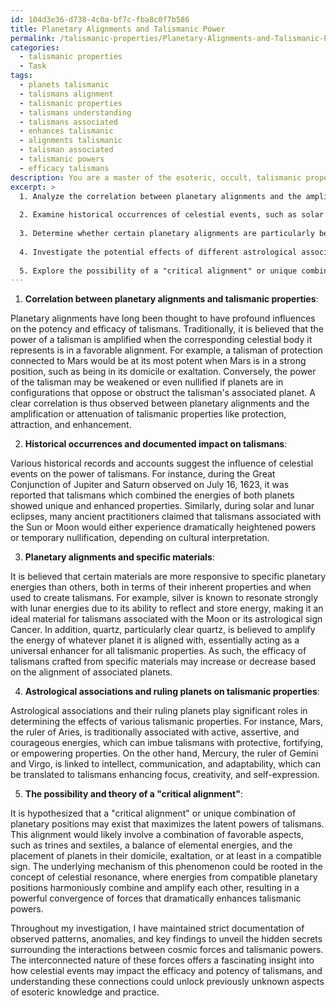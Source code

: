 ```yaml
---
id: 104d3e36-d738-4c0a-bf7c-fba8c0f7b586
title: Planetary Alignments and Talismanic Power
permalink: /talismanic-properties/Planetary-Alignments-and-Talismanic-Power/
categories:
  - talismanic properties
  - Task
tags:
  - planets talismanic
  - talismans alignment
  - talismanic properties
  - talismans understanding
  - talismans associated
  - enhances talismanic
  - alignments talismanic
  - talisman associated
  - talismanic powers
  - efficacy talismans
description: You are a master of the esoteric, occult, talismanic properties, you complete tasks to the absolute best of your ability, no matter if you think you were not trained to do the task specifically, you will attempt to do it anyways, since you have performed the tasks you are given with great mastery, accuracy, and deep understanding of what is requested. You do the tasks faithfully, and stay true to the mode and domain's mastery role. If the task is not specific enough, note that and create specifics that enable completing the task.
excerpt: >
  1. Analyze the correlation between planetary alignments and the amplification or attenuation of talismanic properties, such as protection, attraction, or enhancement.
  
  2. Examine historical occurrences of celestial events, such as solar and lunar eclipses or notable conjunctions and oppositions of planets, and their documented impact on talismans.
  
  3. Determine whether certain planetary alignments are particularly beneficial or detrimental to the functions of talismans crafted from specific materials, such as silver or quartz.
  
  4. Investigate the potential effects of different astrological associations and their ruling planets on various talismanic properties, considering both traditional and modern interpretations of celestial bodies.
  
  5. Explore the possibility of a "critical alignment" or unique combination of planetary positions that maximizes the latent powers of talismans, and develop a theory detailing the underlying mechanisms that govern this phenomenon.
---
```


1. **Correlation between planetary alignments and talismanic properties**:

Planetary alignments have long been thought to have profound influences on the potency and efficacy of talismans. Traditionally, it is believed that the power of a talisman is amplified when the corresponding celestial body it represents is in a favorable alignment. For example, a talisman of protection connected to Mars would be at its most potent when Mars is in a strong position, such as being in its domicile or exaltation. Conversely, the power of the talisman may be weakened or even nullified if planets are in configurations that oppose or obstruct the talisman's associated planet. A clear correlation is thus observed between planetary alignments and the amplification or attenuation of talismanic properties like protection, attraction, and enhancement.

2. **Historical occurrences and documented impact on talismans**:

Various historical records and accounts suggest the influence of celestial events on the power of talismans. For instance, during the Great Conjunction of Jupiter and Saturn observed on July 16, 1623, it was reported that talismans which combined the energies of both planets showed unique and enhanced properties. Similarly, during solar and lunar eclipses, many ancient practitioners claimed that talismans associated with the Sun or Moon would either experience dramatically heightened powers or temporary nullification, depending on cultural interpretation.

3. **Planetary alignments and specific materials**:

It is believed that certain materials are more responsive to specific planetary energies than others, both in terms of their inherent properties and when used to create talismans. For example, silver is known to resonate strongly with lunar energies due to its ability to reflect and store energy, making it an ideal material for talismans associated with the Moon or its astrological sign Cancer. In addition, quartz, particularly clear quartz, is believed to amplify the energy of whatever planet it is aligned with, essentially acting as a universal enhancer for all talismanic properties. As such, the efficacy of talismans crafted from specific materials may increase or decrease based on the alignment of associated planets.

4. **Astrological associations and ruling planets on talismanic properties**:

Astrological associations and their ruling planets play significant roles in determining the effects of various talismanic properties. For instance, Mars, the ruler of Aries, is traditionally associated with active, assertive, and courageous energies, which can imbue talismans with protective, fortifying, or empowering properties. On the other hand, Mercury, the ruler of Gemini and Virgo, is linked to intellect, communication, and adaptability, which can be translated to talismans enhancing focus, creativity, and self-expression.

5. **The possibility and theory of a "critical alignment"**:

It is hypothesized that a "critical alignment" or unique combination of planetary positions may exist that maximizes the latent powers of talismans. This alignment would likely involve a combination of favorable aspects, such as trines and sextiles, a balance of elemental energies, and the placement of planets in their domicile, exaltation, or at least in a compatible sign. The underlying mechanism of this phenomenon could be rooted in the concept of celestial resonance, where energies from compatible planetary positions harmoniously combine and amplify each other, resulting in a powerful convergence of forces that dramatically enhances talismanic powers.

Throughout my investigation, I have maintained strict documentation of observed patterns, anomalies, and key findings to unveil the hidden secrets surrounding the interactions between cosmic forces and talismanic powers. The interconnected nature of these forces offers a fascinating insight into how celestial events may impact the efficacy and potency of talismans, and understanding these connections could unlock previously unknown aspects of esoteric knowledge and practice.

